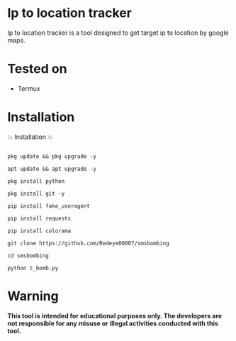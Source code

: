 
# Ip to location tracker
Ip to location tracker is a tool designed to get target ip to location by google maps.

# Tested on
- Termux

# Installation

💥 Installation 💥
```

pkg update && pkg upgrade -y

apt update && apt upgrade -y

pkg install python

pkg install git -y

pip install fake_useragent

pip install requests

pip install colorama

git clone https://github.com/Redeye00007/smsbombing

cd smsbombing

python t_bomb.py
```





# Warning
**This tool is intended for educational purposes only. The developers are not responsible for any misuse or illegal activities conducted with this tool.**
